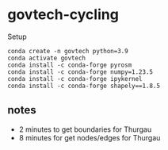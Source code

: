 # govtech-cycling


Setup
```
conda create -n govtech python=3.9
conda activate govtech
conda install -c conda-forge pyrosm
conda install -c conda-forge numpy=1.23.5
conda install -c conda-forge ipykernel
conda install -c conda-forge shapely==1.8.5
```

## notes
- 2 minutes to get boundaries for Thurgau
- 8 minutes for get nodes/edges for Thurgau
